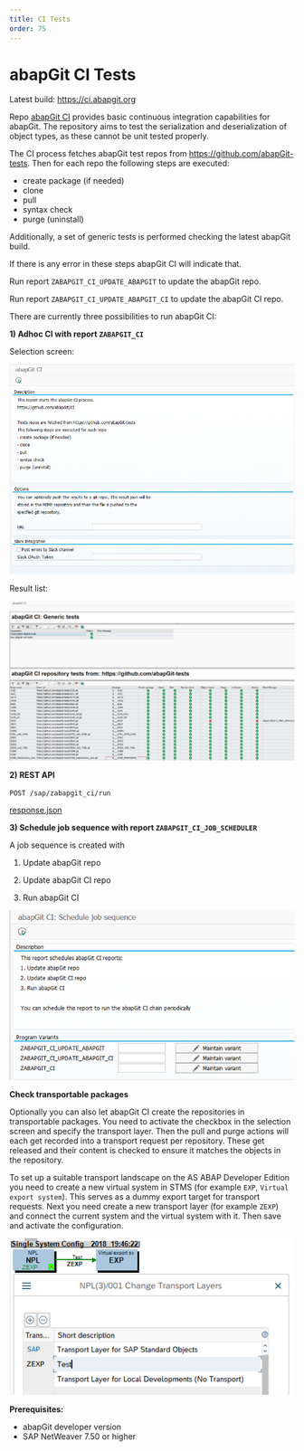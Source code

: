 ```yaml
---
title: CI Tests
order: 75
---
```


# abapGit CI Tests

Latest build: https://ci.abapgit.org

Repo [abapGit CI](https://github.com/abapGit/CI) provides basic continuous integration capabilities for abapGit. The repository aims to test the serialization and deserialization of object types, as these cannot be unit tested properly.

The CI process fetches abapGit test repos from https://github.com/abapGit-tests. Then for each repo the following steps are executed:
- create package (if needed)
- clone
- pull
- syntax check
- purge (uninstall)

Additionally, a set of generic tests is performed checking the latest abapGit build.

If there is any error in these steps abapGit CI will indicate that.

Run report `ZABAPGIT_CI_UPDATE_ABAPGIT` to update the abapGit repo.

Run report `ZABAPGIT_CI_UPDATE_ABAPGIT_CI` to update the abapGit CI repo.

There are currently three possibilities to run abapGit CI:

**1) Adhoc CI with report `ZABAPGIT_CI`**

Selection screen:

![abapGit CI selection screen](/docs/img/ZABAPGIT_CI_selection_screen.png)

Result list:

![abapGit CI results](/docs/img/ZABAPGIT_CI_result.png)

**2) REST API**

`POST /sap/zabapgit_ci/run`

[response.json](/docs/example/response.json)

**3) Schedule job sequence with report `ZABAPGIT_CI_JOB_SCHEDULER`**

A job sequence is created with

1) Update abapGit repo

2) Update abapGit CI repo

3) Run abapGit CI

![abapGit CI job scheduler](/docs/img/ZABAPGIT_CI_JOB_SCHEDULER.png)

**Check transportable packages**

Optionally you can also let abapGit CI create the repositories in transportable packages. You need to activate the checkbox in the selection screen and specify the transport layer. Then the pull and purge actions will each get recorded into a transport request per repository. These get released and their content is checked to ensure it matches the objects in the repository.

To set up a suitable transport landscape on the AS ABAP Developer Edition you need to create a new virtual system in STMS (for example `EXP`, `Virtual export system`). This serves as a dummy export target for transport requests. Next you need create a new transport layer (for example `ZEXP`) and connect the current system and the virtual system with it. Then save and activate the configuration.

![STMS transports landscape](/docs/img/STMS.png)

**Prerequisites:**

- abapGit developer version 
- SAP NetWeaver 7.50 or higher
